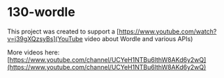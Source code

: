 # 130-wordle

This project was created to support a [https://www.youtube.com/watch?v=j39gXQzsyBs](YouTube video about Wordle and various APIs)

More videos here: [https://www.youtube.com/channel/UCYeH1NTBu6lthW8AKd6y2wQ](https://www.youtube.com/channel/UCYeH1NTBu6lthW8AKd6y2wQ)

